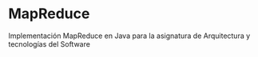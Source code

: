 # MapReduce
Implementación MapReduce en Java para la asignatura de Arquitectura y tecnologías del Software
